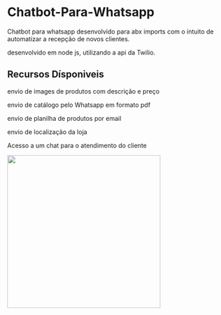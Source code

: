 # Chatbot-Para-Whatsapp
Chatbot para whatsapp desenvolvido para abx imports com o intuito de automatizar a recepção de novos clientes.
<p> desenvolvido em node js, utilizando a api da Twilio.  <p/>
<h2> Recursos Dísponiveis  </h2>
<p>envio de images de produtos com descrição e preço 
<P> envio de catálogo pelo Whatsapp em formato pdf  <p/>
<p>envio de planilha de produtos por email </p>
<p>envio de localização da loja</p>
<p>Acesso a um chat para o atendimento do cliente </p>
  <img width=350 , height=350 src=https://user-images.githubusercontent.com/63307185/144727993-f6f59450-f2d7-47b5-9667-99ec417b0a13.png
></img>
